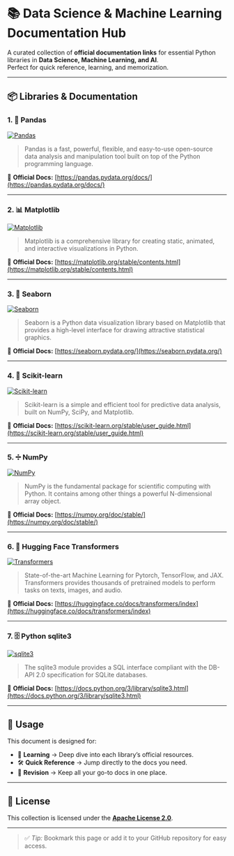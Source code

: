 # 📚 Data Science & Machine Learning Documentation Hub

A curated collection of **official documentation links** for essential Python libraries in **Data Science, Machine Learning, and AI**.  
Perfect for quick reference, learning, and memorization.

---

## 📦 Libraries & Documentation

### 1. 🐼 Pandas
[![Pandas](https://img.shields.io/badge/Pandas-Documentation-orange)](https://pandas.pydata.org/docs/)
> Pandas is a fast, powerful, flexible, and easy-to-use open-source data analysis and manipulation tool built on top of the Python programming language.

🔗 **Official Docs:** [https://pandas.pydata.org/docs/](https://pandas.pydata.org/docs/)

---

### 2. 📊 Matplotlib
[![Matplotlib](https://img.shields.io/badge/Matplotlib-Documentation-blue)](https://matplotlib.org/stable/contents.html)
> Matplotlib is a comprehensive library for creating static, animated, and interactive visualizations in Python.

🔗 **Official Docs:** [https://matplotlib.org/stable/contents.html](https://matplotlib.org/stable/contents.html)

---

### 3. 🌊 Seaborn
[![Seaborn](https://img.shields.io/badge/Seaborn-Documentation-lightblue)](https://seaborn.pydata.org/)
> Seaborn is a Python data visualization library based on Matplotlib that provides a high-level interface for drawing attractive statistical graphics.

🔗 **Official Docs:** [https://seaborn.pydata.org/](https://seaborn.pydata.org/)

---

### 4. 🤖 Scikit-learn
[![Scikit-learn](https://img.shields.io/badge/Scikit--learn-Documentation-green)](https://scikit-learn.org/stable/user_guide.html)
> Scikit-learn is a simple and efficient tool for predictive data analysis, built on NumPy, SciPy, and Matplotlib.

🔗 **Official Docs:** [https://scikit-learn.org/stable/user_guide.html](https://scikit-learn.org/stable/user_guide.html)

---

### 5. ➗ NumPy
[![NumPy](https://img.shields.io/badge/NumPy-Documentation-purple)](https://numpy.org/doc/stable/)
> NumPy is the fundamental package for scientific computing with Python. It contains among other things a powerful N-dimensional array object.

🔗 **Official Docs:** [https://numpy.org/doc/stable/](https://numpy.org/doc/stable/)

---

### 6. 🧠 Hugging Face Transformers
[![Transformers](https://img.shields.io/badge/Transformers-Documentation-yellow)](https://huggingface.co/docs/transformers/index)
> State-of-the-art Machine Learning for Pytorch, TensorFlow, and JAX.  
> Transformers provides thousands of pretrained models to perform tasks on texts, images, and audio.

🔗 **Official Docs:** [https://huggingface.co/docs/transformers/index](https://huggingface.co/docs/transformers/index)

---

### 7. 🗄️ Python sqlite3
[![sqlite3](https://img.shields.io/badge/sqlite3-Documentation-red)](https://docs.python.org/3/library/sqlite3.html)
> The sqlite3 module provides a SQL interface compliant with the DB-API 2.0 specification for SQLite databases.

🔗 **Official Docs:** [https://docs.python.org/3/library/sqlite3.html](https://docs.python.org/3/library/sqlite3.html)

---

## 📌 Usage
This document is designed for:
- 📖 **Learning** → Deep dive into each library’s official resources.
- 🛠 **Quick Reference** → Jump directly to the docs you need.
- 🧠 **Revision** → Keep all your go-to docs in one place.

---

## 📜 License
This collection is licensed under the **[Apache License 2.0](https://www.apache.org/licenses/LICENSE-2.0)**.

---

> ✅ *Tip:* Bookmark this page or add it to your GitHub repository for easy access.
